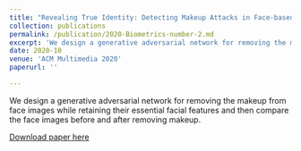```yaml
---
title: "Revealing True Identity: Detecting Makeup Attacks in Face-based Biometric Systems"
collection: publications
permalink: /publication/2020-Biometrics-number-2.md
excerpt: 'We design a generative adversarial network for removing the makeup from face images while retaining their essential facial features and then compare the face images before and after removing makeup'
date: 2020-10
venue: 'ACM Multimedia 2020'
paperurl: ''

---
```

We design a generative adversarial network for removing the makeup from face images while retaining their essential facial features and then compare the face images before and after removing makeup.

[Download paper here]()
